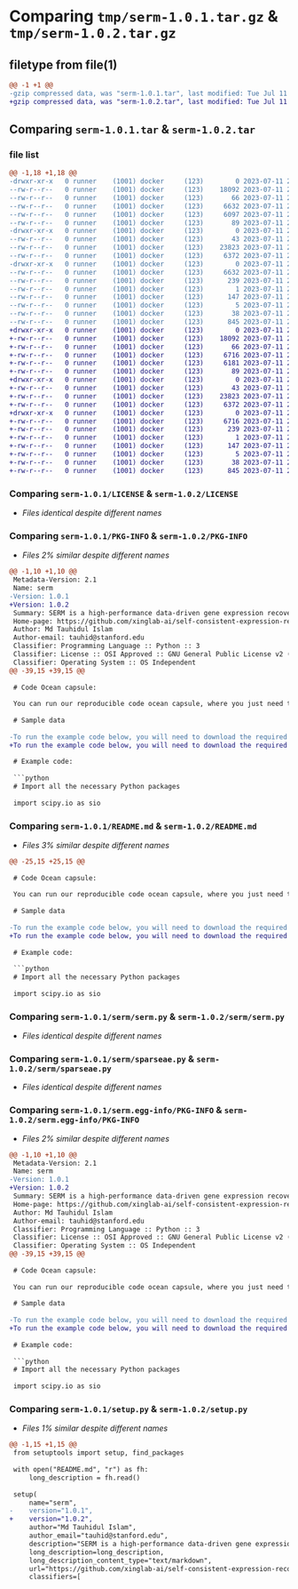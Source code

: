 # Comparing `tmp/serm-1.0.1.tar.gz` & `tmp/serm-1.0.2.tar.gz`

## filetype from file(1)

```diff
@@ -1 +1 @@
-gzip compressed data, was "serm-1.0.1.tar", last modified: Tue Jul 11 22:11:45 2023, max compression
+gzip compressed data, was "serm-1.0.2.tar", last modified: Tue Jul 11 22:39:34 2023, max compression
```

## Comparing `serm-1.0.1.tar` & `serm-1.0.2.tar`

### file list

```diff
@@ -1,18 +1,18 @@
-drwxr-xr-x   0 runner    (1001) docker     (123)        0 2023-07-11 22:11:45.872105 serm-1.0.1/
--rw-r--r--   0 runner    (1001) docker     (123)    18092 2023-07-11 21:55:41.000000 serm-1.0.1/LICENSE
--rw-r--r--   0 runner    (1001) docker     (123)       66 2023-07-11 21:55:41.000000 serm-1.0.1/MANIFEST.in
--rw-r--r--   0 runner    (1001) docker     (123)     6632 2023-07-11 22:11:45.872105 serm-1.0.1/PKG-INFO
--rw-r--r--   0 runner    (1001) docker     (123)     6097 2023-07-11 21:55:41.000000 serm-1.0.1/README.md
--rw-r--r--   0 runner    (1001) docker     (123)       89 2023-07-11 21:55:41.000000 serm-1.0.1/pyproject.toml
-drwxr-xr-x   0 runner    (1001) docker     (123)        0 2023-07-11 22:11:45.868105 serm-1.0.1/serm/
--rw-r--r--   0 runner    (1001) docker     (123)       43 2023-07-11 21:55:41.000000 serm-1.0.1/serm/__init__.py
--rw-r--r--   0 runner    (1001) docker     (123)    23823 2023-07-11 21:55:41.000000 serm-1.0.1/serm/serm.py
--rw-r--r--   0 runner    (1001) docker     (123)     6372 2023-07-11 21:55:41.000000 serm-1.0.1/serm/sparseae.py
-drwxr-xr-x   0 runner    (1001) docker     (123)        0 2023-07-11 22:11:45.872105 serm-1.0.1/serm.egg-info/
--rw-r--r--   0 runner    (1001) docker     (123)     6632 2023-07-11 22:11:45.000000 serm-1.0.1/serm.egg-info/PKG-INFO
--rw-r--r--   0 runner    (1001) docker     (123)      239 2023-07-11 22:11:45.000000 serm-1.0.1/serm.egg-info/SOURCES.txt
--rw-r--r--   0 runner    (1001) docker     (123)        1 2023-07-11 22:11:45.000000 serm-1.0.1/serm.egg-info/dependency_links.txt
--rw-r--r--   0 runner    (1001) docker     (123)      147 2023-07-11 22:11:45.000000 serm-1.0.1/serm.egg-info/requires.txt
--rw-r--r--   0 runner    (1001) docker     (123)        5 2023-07-11 22:11:45.000000 serm-1.0.1/serm.egg-info/top_level.txt
--rw-r--r--   0 runner    (1001) docker     (123)       38 2023-07-11 22:11:45.872105 serm-1.0.1/setup.cfg
--rw-r--r--   0 runner    (1001) docker     (123)      845 2023-07-11 21:55:41.000000 serm-1.0.1/setup.py
+drwxr-xr-x   0 runner    (1001) docker     (123)        0 2023-07-11 22:39:34.017427 serm-1.0.2/
+-rw-r--r--   0 runner    (1001) docker     (123)    18092 2023-07-11 22:20:36.000000 serm-1.0.2/LICENSE
+-rw-r--r--   0 runner    (1001) docker     (123)       66 2023-07-11 22:20:36.000000 serm-1.0.2/MANIFEST.in
+-rw-r--r--   0 runner    (1001) docker     (123)     6716 2023-07-11 22:39:34.017427 serm-1.0.2/PKG-INFO
+-rw-r--r--   0 runner    (1001) docker     (123)     6181 2023-07-11 22:20:36.000000 serm-1.0.2/README.md
+-rw-r--r--   0 runner    (1001) docker     (123)       89 2023-07-11 22:20:36.000000 serm-1.0.2/pyproject.toml
+drwxr-xr-x   0 runner    (1001) docker     (123)        0 2023-07-11 22:39:34.017427 serm-1.0.2/serm/
+-rw-r--r--   0 runner    (1001) docker     (123)       43 2023-07-11 22:20:36.000000 serm-1.0.2/serm/__init__.py
+-rw-r--r--   0 runner    (1001) docker     (123)    23823 2023-07-11 22:20:36.000000 serm-1.0.2/serm/serm.py
+-rw-r--r--   0 runner    (1001) docker     (123)     6372 2023-07-11 22:20:36.000000 serm-1.0.2/serm/sparseae.py
+drwxr-xr-x   0 runner    (1001) docker     (123)        0 2023-07-11 22:39:34.017427 serm-1.0.2/serm.egg-info/
+-rw-r--r--   0 runner    (1001) docker     (123)     6716 2023-07-11 22:39:33.000000 serm-1.0.2/serm.egg-info/PKG-INFO
+-rw-r--r--   0 runner    (1001) docker     (123)      239 2023-07-11 22:39:33.000000 serm-1.0.2/serm.egg-info/SOURCES.txt
+-rw-r--r--   0 runner    (1001) docker     (123)        1 2023-07-11 22:39:33.000000 serm-1.0.2/serm.egg-info/dependency_links.txt
+-rw-r--r--   0 runner    (1001) docker     (123)      147 2023-07-11 22:39:33.000000 serm-1.0.2/serm.egg-info/requires.txt
+-rw-r--r--   0 runner    (1001) docker     (123)        5 2023-07-11 22:39:33.000000 serm-1.0.2/serm.egg-info/top_level.txt
+-rw-r--r--   0 runner    (1001) docker     (123)       38 2023-07-11 22:39:34.017427 serm-1.0.2/setup.cfg
+-rw-r--r--   0 runner    (1001) docker     (123)      845 2023-07-11 22:20:36.000000 serm-1.0.2/setup.py
```

### Comparing `serm-1.0.1/LICENSE` & `serm-1.0.2/LICENSE`

 * *Files identical despite different names*

### Comparing `serm-1.0.1/PKG-INFO` & `serm-1.0.2/PKG-INFO`

 * *Files 2% similar despite different names*

```diff
@@ -1,10 +1,10 @@
 Metadata-Version: 2.1
 Name: serm
-Version: 1.0.1
+Version: 1.0.2
 Summary: SERM is a high-performance data-driven gene expression recovery framework.
 Home-page: https://github.com/xinglab-ai/self-consistent-expression-recovery-machine
 Author: Md Tauhidul Islam
 Author-email: tauhid@stanford.edu
 Classifier: Programming Language :: Python :: 3
 Classifier: License :: OSI Approved :: GNU General Public License v2 (GPLv2)
 Classifier: Operating System :: OS Independent
@@ -39,15 +39,15 @@
 
 # Code Ocean capsule:
 
 You can run our reproducible code ocean capsule, where you just need to click once to obtain the results. Link to the capsule: https://doi.org/10.24433/CO.7874136.v1
 
 # Sample data
 
-To run the example code below, you will need to download the required data files. You can download them from [here](demo/data).
+To run the example code below, you will need to download the required data files. You can download them from [here](https://github.com/xinglab-ai/self-consistent-expression-recovery-machine/tree/main/demo/data).
 
 # Example code:
 
 ```python
 # Import all the necessary Python packages
 
 import scipy.io as sio
```

### Comparing `serm-1.0.1/README.md` & `serm-1.0.2/README.md`

 * *Files 3% similar despite different names*

```diff
@@ -25,15 +25,15 @@
 
 # Code Ocean capsule:
 
 You can run our reproducible code ocean capsule, where you just need to click once to obtain the results. Link to the capsule: https://doi.org/10.24433/CO.7874136.v1
 
 # Sample data
 
-To run the example code below, you will need to download the required data files. You can download them from [here](demo/data).
+To run the example code below, you will need to download the required data files. You can download them from [here](https://github.com/xinglab-ai/self-consistent-expression-recovery-machine/tree/main/demo/data).
 
 # Example code:
 
 ```python
 # Import all the necessary Python packages
 
 import scipy.io as sio
```

### Comparing `serm-1.0.1/serm/serm.py` & `serm-1.0.2/serm/serm.py`

 * *Files identical despite different names*

### Comparing `serm-1.0.1/serm/sparseae.py` & `serm-1.0.2/serm/sparseae.py`

 * *Files identical despite different names*

### Comparing `serm-1.0.1/serm.egg-info/PKG-INFO` & `serm-1.0.2/serm.egg-info/PKG-INFO`

 * *Files 2% similar despite different names*

```diff
@@ -1,10 +1,10 @@
 Metadata-Version: 2.1
 Name: serm
-Version: 1.0.1
+Version: 1.0.2
 Summary: SERM is a high-performance data-driven gene expression recovery framework.
 Home-page: https://github.com/xinglab-ai/self-consistent-expression-recovery-machine
 Author: Md Tauhidul Islam
 Author-email: tauhid@stanford.edu
 Classifier: Programming Language :: Python :: 3
 Classifier: License :: OSI Approved :: GNU General Public License v2 (GPLv2)
 Classifier: Operating System :: OS Independent
@@ -39,15 +39,15 @@
 
 # Code Ocean capsule:
 
 You can run our reproducible code ocean capsule, where you just need to click once to obtain the results. Link to the capsule: https://doi.org/10.24433/CO.7874136.v1
 
 # Sample data
 
-To run the example code below, you will need to download the required data files. You can download them from [here](demo/data).
+To run the example code below, you will need to download the required data files. You can download them from [here](https://github.com/xinglab-ai/self-consistent-expression-recovery-machine/tree/main/demo/data).
 
 # Example code:
 
 ```python
 # Import all the necessary Python packages
 
 import scipy.io as sio
```

### Comparing `serm-1.0.1/setup.py` & `serm-1.0.2/setup.py`

 * *Files 1% similar despite different names*

```diff
@@ -1,15 +1,15 @@
 from setuptools import setup, find_packages
 
 with open("README.md", "r") as fh:
     long_description = fh.read()
 
 setup(
     name="serm",
-    version="1.0.1",
+    version="1.0.2",
     author="Md Tauhidul Islam",
     author_email="tauhid@stanford.edu",
     description="SERM is a high-performance data-driven gene expression recovery framework.",
     long_description=long_description,
     long_description_content_type="text/markdown",
     url="https://github.com/xinglab-ai/self-consistent-expression-recovery-machine",
     classifiers=[
```

